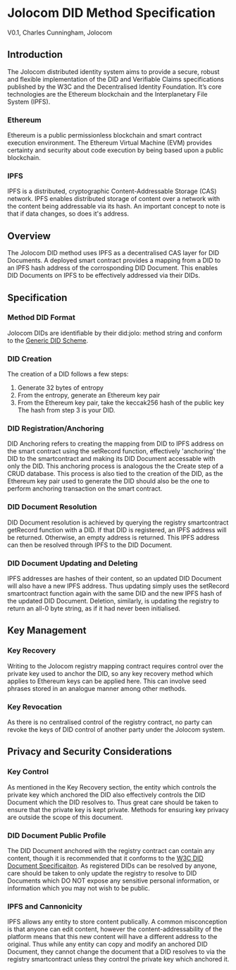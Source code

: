 # Jolocom DID Method Specification
V0.1, Charles Cunningham, Jolocom
## Introduction
The Jolocom distributed identity system aims to provide a secure, robust and flexible implementation of the DID and Verifiable Claims specifications published by the W3C and the Decentralised Identity Foundation. It’s core technologies are the Ethereum blockchain and the Interplanetary File System (IPFS).
### Ethereum
Ethereum is a public permissionless blockchain and smart contract execution environment. The Ethereum Virtual Machine (EVM) provides certainty and security about code execution by being based upon a public blockchain.
### IPFS
IPFS is a distributed, cryptographic Content-Addressable Storage (CAS) network. IPFS enables distributed storage of content over a network with the content being addressable via its hash. An important concept to note is that if data changes, so does it's address.
## Overview
The Jolocom DID method uses IPFS as a decentralised CAS layer for DID Documents. A deployed smart contract provides a mapping from a DID to an IPFS hash address of the corrosponding DID Document. This enables DID Documents on IPFS to be effectively addressed via their DIDs. 
## Specification
### Method DID Format
Jolocom DIDs are identifiable by their did\:jolo: method string and conform to the [Generic DID Scheme](https://w3c-ccg.github.io/did-spec/#the-generic-did-scheme).
### DID Creation
The creation of a DID follows a few steps:
1. Generate 32 bytes of entropy
2. From the entropy, generate an Ethereum key pair
3. From the Ethereum key pair, take the keccak256 hash of the public key
The hash from step 3 is your DID.
### DID Registration/Anchoring
DID Anchoring refers to creating the mapping from DID to IPFS address on the smart contract using the setRecord function, effectively 'anchoring' the DID to the smartcontract and making its DID Document accessable with only the DID. This anchoring process is analogous the the Create step of a CRUD database. This process is also tied to the creation of the DID, as the Ethereum key pair used to generate the DID should also be the one to perform anchoring transaction on the smart contract.
### DID Document Resolution
DID Document resolution is achieved by querying the registry smartcontract getRecord function with a DID. If that DID is registered, an IPFS address will be returned. Otherwise, an empty address is returned. This IPFS address can then be resolved through IPFS to the DID Document.
### DID Document Updating and Deleting
IPFS addresses are hashes of their content, so an updated DID Document will also have a new IPFS address. Thus updating simply uses the setRecord smartcontract function again with the same DID and the new IPFS hash of the updated DID Document. Deletion, similarly, is updating the registry to return an all-0 byte string, as if it had never been initialised.
## Key Management
### Key Recovery
Writing to the Jolocom registry mapping contract requires control over the private key used to anchor the DID, so any key recovery method which applies to Ethereum keys can be applied here. This can involve seed phrases stored in an analogue manner among other methods.
### Key Revocation
As there is no centralised control of the registry contract, no party can revoke the keys of DID control of another party under the Jolocom system.
## Privacy and Security Considerations
### Key Control
As mentioned in the Key Recovery section, the entity which controls the private key which anchored the DID also effectively controls the DID Document which the DID resolves to. Thus great care should be taken to ensure that the private key is kept private. Methods for ensuring key privacy are outside the scope of this document.
### DID Document Public Profile
The DID Document anchored with the registry contract can contain any content, though it is recommended that it conforms to the [W3C DID Document Specificaiton](https://w3c-ccg.github.io/did-spec/#did-documents). As registered DIDs can be resolved by anyone, care should be taken to only update the registry to resolve to DID Documents which DO NOT expose any sensitive personal information, or information which you may not wish to be public.
### IPFS and Cannonicity
IPFS allows any entity to store content publically. A common misconception is that anyone can edit content, however the content-addressability of the platform means that this new content will have a different address to the original. Thus while any entity can copy and modify an anchored DID Document, they cannot change the document that a DID resolves to via the registry smartcontract unless they control the private key which anchored it.

